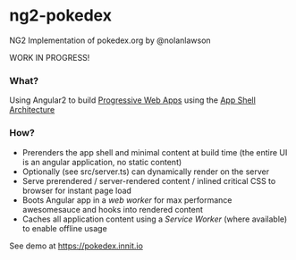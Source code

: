 # ng2-pokedex
NG2 Implementation of pokedex.org by @nolanlawson

WORK IN PROGRESS!

### What?

Using Angular2 to build [Progressive Web Apps](https://developers.google.com/web/progressive-web-apps?hl=en) using the [App Shell Architecture](https://developers.google.com/web/updates/2015/11/app-shell?hl=en)

### How?

- Prerenders the app shell and minimal content at build time (the entire UI is an angular application, no static content)
- Optionally (see src/server.ts) can dynamically render on the server
- Serve prerendered / server-rendered content / inlined critical CSS to browser for instant page load
- Boots Angular app in a *web worker* for max performance awesomesauce and hooks into rendered content
- Caches all application content using a *Service Worker* (where available) to enable offline usage

See demo at https://pokedex.innit.io
